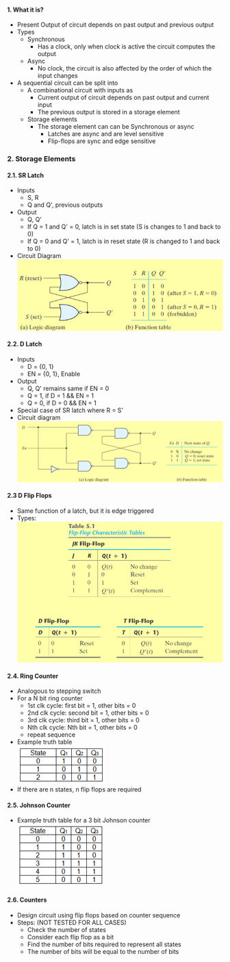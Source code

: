 
#### 1. What it is?
- Present Output of circuit depends on past output and previous output
- Types
	- Synchronous
		- Has a clock, only when clock is active the circuit computes the output
	- Async
		- No clock, the circuit is also affected by the order of which the input changes
- A sequential circuit can be split into 
	- A combinational circuit with inputs as 
		- Current output of circuit depends on past output and current input
		- The previous output is stored in a storage element
	- Storage elements
		- The storage element can can be Synchronous or async
			- Latches are async and are level sensitive
			- Flip-flops are sync and edge sensitive

### 2. Storage Elements
#### 2.1. SR Latch
- Inputs
	- S, R
	- Q and Q', previous outputs
- Output 
	- Q, Q'
	- If Q = 1 and Q' = 0, latch is in set state (S is changes to 1 and back to 0)
	- If Q = 0 and Q' = 1, latch is in reset state (R is changed to 1 and back to 0)
- Circuit Diagram ![](./Attachments/Images/sr_latch.png)

#### 2.2. D Latch
- Inputs
	- D  = {0, 1}
	- EN = {0, 1}, Enable
- Output
	- Q, Q' remains same if EN = 0
	- Q = 1, if D = 1 &&  EN = 1
	- Q = 0, if D = 0 && EN = 1 
- Special case of SR latch where R = S'
- Circuit diagram ![](./Attachments/Images/d_latch.png) 
#### 2.3 D Flip Flops
- Same function of a latch, but it is edge triggered
- Types: ![](./Attachments/Images/flip_flop_types.png)


#### 2.4. Ring Counter
- Analogous to stepping switch 
- For a N bit ring counter
	- 1st clk cycle: first bit = 1, other bits = 0
	- 2nd clk cycle: second bit = 1, other bits = 0
	- 3rd clk cycle: third bit = 1, other bits = 0
	- Nth clk cycle: Nth bit = 1, other bits = 0
	- repeat sequence
- Example truth table <br>![](./Attachments/Images/ring_counter_tt.png) 
- If there are n states, n flip flops are required

#### 2.5. Johnson Counter
 - Example truth table for a 3 bit Johnson counter<br> ![](./Attachments/Images/johnson_counter_tt.png)

#### 2.6. Counters
- Design circuit using flip flops based on counter sequence
- Steps: (NOT TESTED FOR ALL CASES)
	- Check the number of states
	- Consider each flip flop as a bit
	- Find the number of bits required to represent all states
	- The number of bits will be equal to the number of bits 
